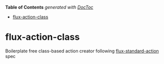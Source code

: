 <!-- START doctoc generated TOC please keep comment here to allow auto update -->
<!-- DON'T EDIT THIS SECTION, INSTEAD RE-RUN doctoc TO UPDATE -->

**Table of Contents** _generated with [DocToc](https://github.com/thlorenz/doctoc)_

- [flux-action-class](#flux-action-class)

<!-- END doctoc generated TOC please keep comment here to allow auto update -->

# flux-action-class

Boilerplate free class-based action creator following [flux-standard-action](https://github.com/redux-utilities/flux-standard-action) spec
